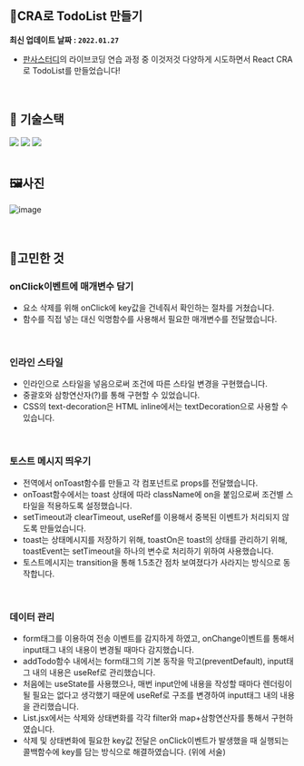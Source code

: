 ## 🎈CRA로 TodoList 만들기

**최신 업데이트 날짜 : `2022.01.27`**

- [판사스터디](https://github.com/BoostUpStudy/PangyoHunter)의 라이브코딩 연습 과정 중 이것저것 다양하게 시도하면서 React CRA로 TodoList를 만들었습니다!

<br />

## 🔧 기술스택

<div>
  <img src="https://img.shields.io/badge/JavaScript-F7DF1E?style=flat-square&logo=JavaScript&logoColor=black"/>
  <img src="https://img.shields.io/badge/React-61DAFB?style=flat-square&logo=React&logoColor=white"/>
  <img src="https://img.shields.io/badge/Create React App-09D3AC?style=flat-square&logo=Create React App&logoColor=white"/>
</div>

<br />

## 🖼사진

![image](https://user-images.githubusercontent.com/14370441/151214032-3190da08-3260-4860-b809-0393ab8074b6.png)

<br />

## 🔑고민한 것

### onClick이벤트에 매개변수 담기

- 요소 삭제를 위해 onClick에 key값을 건네줘서 확인하는 절차를 거쳤습니다.
- 함수를 직접 넣는 대신 익명함수를 사용해서 필요한 매개변수를 전달했습니다.

<br />

### 인라인 스타일

- 인라인으로 스타일을 넣음으로써 조건에 따른 스타일 변경을 구현했습니다.
- 중괄호와 삼항연산자(?)를 통해 구현할 수 있었습니다.
- CSS의 text-decoration은 HTML inline에서는 textDecoration으로 사용할 수 있습니다.

<br />

### 토스트 메시지 띄우기

- 전역에서 onToast함수를 만들고 각 컴포넌트로 props를 전달했습니다.
- onToast함수에서는 toast 상태에 따라 className에 on을 붙임으로써 조건별 스타일을 적용하도록 설정했습니다.
- setTimeout과 clearTimeout, useRef를 이용해서 중복된 이벤트가 처리되지 않도록 만들었습니다.
- toast는 상태메시지를 저장하기 위해, toastOn은 toast의 상태를 관리하기 위해, toastEvent는 setTimeout을 하나의 변수로 처리하기 위하여 사용했습니다.
- 토스트메시지는 transition을 통해 1.5초간 점차 보여졌다가 사라지는 방식으로 동작합니다.

<br />

### 데이터 관리

- form태그를 이용하여 전송 이벤트를 감지하게 하였고, onChange이벤트를 통해서 input태그 내의 내용이 변경될 때마다 감지했습니다.
- addTodo함수 내에서는 form태그의 기본 동작을 막고(preventDefault), input태그 내의 내용은 useRef로 관리했습니다.
- 처음에는 useState를 사용했으나, 매번 input안에 내용을 작성할 때마다 렌더링이 될 필요는 없다고 생각했기 때문에 useRef로 구조를 변경하여 input태그 내의 내용을 관리했습니다.
- List.jsx에서는 삭제와 상태변화를 각각 filter와 map+삼항연산자를 통해서 구현하였습니다.
- 삭제 및 상태변화에 필요한 key값 전달은 onClick이벤트가 발생했을 때 실행되는 콜백함수에 key를 담는 방식으로 해결하였습니다. (위에 서술)

